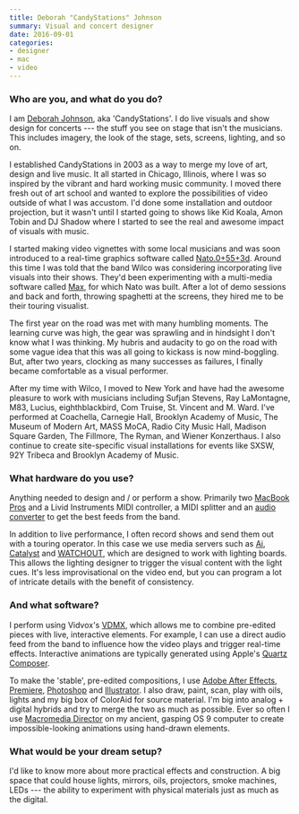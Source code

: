 ```yaml
---
title: Deborah "CandyStations" Johnson
summary: Visual and concert designer
date: 2016-09-01
categories:
- designer
- mac
- video
---
```


### Who are you, and what do you do?

I am [Deborah Johnson](http://www.candystations.com/ "Deborah's website."), aka 'CandyStations'. I do live visuals and show design for concerts --- the stuff you see on stage that isn't the musicians. This includes imagery, the look of the stage, sets, screens, lighting, and so on. 

I established CandyStations in 2003 as a way to merge my love of art, design and live music. It all started in Chicago, Illinois, where I was so inspired by the vibrant and hard working music community. I moved there fresh out of art school and wanted to explore the possibilities of video outside of what I was accustom. I'd done some installation and outdoor projection, but it wasn't until I started going to shows like Kid Koala, Amon Tobin and DJ Shadow where I started to see the real and awesome impact of visuals with music.

I started making video vignettes with some local musicians and was soon introduced to a real-time graphics software called [Nato.0+55+3d][]. Around this time I was told that the band Wilco was considering incorporating live visuals into their shows. They'd been experimenting with a multi-media software called [Max][], for which Nato was built. After a lot of demo sessions and back and forth, throwing spaghetti at the screens, they hired me to be their touring visualist. 

The first year on the road was met with many humbling moments. The learning curve was high, the gear was sprawling and in hindsight I don't know what I was thinking. My hubris and audacity to go on the road with some vague idea that this was all going to kickass is now mind-boggling. But, after two years, clocking as many successes as failures, I finally became comfortable as a visual performer.

After my time with Wilco, I moved to New York and have had the awesome pleasure to work with musicians including Sufjan Stevens, Ray LaMontagne, M83, Lucius, eighthblackbird, Com Truise, St. Vincent and M. Ward. I've performed at Coachella, Carnegie Hall, Brooklyn Academy of Music, The Museum of Modern Art, MASS MoCA, Radio City Music Hall, Madison Square Garden, The Fillmore, The Ryman, and Wiener Konzerthaus. I also continue to create site-specific visual installations for events like SXSW, 92Y Tribeca and Brooklyn Academy of Music. 

### What hardware do you use?

Anything needed to design and / or perform a show. Primarily two [MacBook Pros][macbook-pro] and a Livid Instruments MIDI controller, a MIDI splitter and an [audio converter][aud-rca-xlr] to get the best feeds from the band.

In addition to live performance, I often record shows and send them out with a touring operator. In this case we use media servers such as [Ai][], [Catalyst][catalyst-media-server] and [WATCHOUT][], which are designed to work with lighting boards. This allows the lighting designer to trigger the visual content with the light cues. It's less improvisational on the video end, but you can program a lot of intricate details with the benefit of consistency.

### And what software?

I perform using Vidvox's [VDMX][], which allows me to combine pre-edited pieces with live, interactive elements. For example, I can use a direct audio feed from the band to influence how the video plays and trigger real-time effects. Interactive animations are typically generated using Apple's [Quartz Composer][quartz-composer]. 

To make the 'stable', pre-edited compositions, I use [Adobe After Effects][after-effects], [Premiere][], [Photoshop][] and [Illustrator][]. I also draw, paint, scan, play with oils, lights and my big box of ColorAid for source material. I'm big into analog + digital hybrids and try to merge the two as much as possible. Ever so often I use [Macromedia Director][director] on my ancient, gasping OS 9 computer to create impossible-looking animations using hand-drawn elements. 

### What would be your dream setup?

I'd like to know more about more practical effects and construction. A big space that could house lights, mirrors, oils, projectors, smoke machines, LEDs --- the ability to experiment with physical materials just as much as the digital.

[after-effects]: https://www.adobe.com/products/aftereffects.html "Motion graphics and video editing software."
[ai]: https://www.avolites.com/ai-features "A media server."
[aud-rca-xlr]: https://www.markertek.com/product/ses-aud-rca-xlr/sescom-aud-rca-xlr-1-channel-rca-to-xlr-unbalanced-to-balanced-audio-converter "An audio converter device."
[catalyst-media-server]: https://www.tdc.com.au/media-servers/catalyst-v4 "A media server."
[director]: https://en.wikipedia.org/wiki/Adobe_Director "Multimedia authoring software."
[illustrator]: https://www.adobe.com/products/illustrator.html "A vector graphics editor."
[macbook-pro]: https://www.apple.com/macbook-pro/ "A laptop."
[max]: https://cycling74.com/products/max "A visual programming environment."
[nato.0+55+3d]: https://en.wikipedia.org/wiki/Nato.0%2B55%2B3d "A realtime video and graphics manipulation program."
[photoshop]: https://www.adobe.com/products/photoshop.html "A bitmap image editor."
[premiere]: https://www.adobe.com/products/premiere.html "A video editing suite."
[quartz-composer]: https://en.wikipedia.org/wiki/Quartz_Composer "A visual programming environment."
[vdmx]: https://vidvox.net/ "Real-time video studio software for the Mac."
[watchout]: https://www.dataton.com/products/watchout "A media server."
